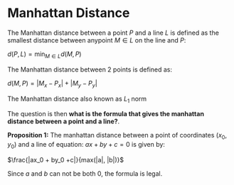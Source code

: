 # Manhattan Distance
The Manhattan distance between a point $P$ and a line $L$ is defined as the smallest distance between anypoint $M \in L$ on the line and $P$:

$d(P,L) = \min_{M \in L} d(M,P)$

The Manhattan distance between 2 points is defined as:

$d(M,P) = |M_x - P_x| + |M_y - P_y|$

The Manhattan distance also known as $L_1$ norm

The question is then **what is the formula that gives the manhattan distance between a point and a line?**.

**Proposition 1:**  The manhattan distance between a point of coordinates $(x_0, y_0)$ and a line of equation: $ax + by + c = 0$ is given by:

$\frac{|ax_0 + by_0 +c|}{max(|a|, |b|)}$

Since $a$ and $b$ can not be both 0, the formula is legal.